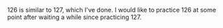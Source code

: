 126 is similar to 127, which I've done.
I would like to practice 126 at some point after waiting a while since practicing 127.